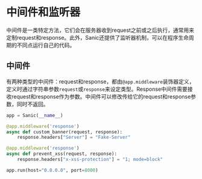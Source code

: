 # 中间件和监听器
中间件是一类特定方法，它们会在服务器收到request之前或之后执行，通常用来定制request和response。此外，Sanic还提供了监听器机制，可以在程序生命周期的不同点运行自己的代码。
## 中间件
有两种类型的中间件：request和response，都由`@app.middleware`装饰器定义，定义时通过字符串参数`request`或`response`来设定类型。Response中间件需要接收request和response作为参数。中间件可以修改传给它的request和response参数，同时不返回。
```python
app = Sanic(__name__)

@app.middleware('response')
async def custom_banner(request, response):
    response.headers["Server"] = "Fake-Server"

@app.middleware('response')
async def prevent_xss(request, response):
    response.headers["x-xss-protection"] = "1; mode=block"

app.run(host="0.0.0.0", port=8000)
```